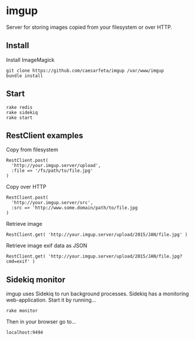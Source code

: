 # imgup

Server for storing images copied from your filesystem or over HTTP.

## Install

Install ImageMagick

	git clone https://github.com/caesarfeta/imgup /var/www/imgup
	bundle install

## Start

	rake redis
	rake sidekiq
	rake start

## RestClient examples

Copy from filesystem

	RestClient.post(
      'http://your.imgup.server/upload',
      :file => '/fs/path/to/file.jpg'
    )

Copy over HTTP

	RestClient.post(
	  'http://your.imgup.server/src',
	  :src => 'http://www.some.domain/path/to/file.jpg
	)

Retrieve image

	RestClient.get( 'http://your.imgup.server/upload/2015/JAN/file.jpg' )

Retrieve image exif data as JSON

	RestClient.get( 'http://your.imgup.server/upload/2015/JAN/file.jpg?cmd=exif' )

## Sidekiq monitor

imgup uses Sidekiq to run background processes.
Sidekiq has a monitoring web-application.
Start it by running...

	rake monitor

Then in your browser go to...

	localhost:9494

